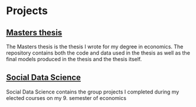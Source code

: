 # Projects

## [Masters thesis](https://andreasbj77.github.io/Repository---Andreas-Borup-J-rgensen/Master-thesis/)
The Masters thesis is the thesis I wrote for my degree in economics. The repository contains both the code and data used in the thesis as well as the final models produced in the thesis and the thesis itself.

## [Social Data Science](https://andreasbj77.github.io/Repository---Andreas-Borup-J-rgensen/SDS/)
Social Data Science contains the group projects I completed during my elected courses on my 9. semester of economics
